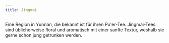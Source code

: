 ```yaml
---
title: Jingmai
---
```

Eine Region in Yunnan, die bekannt ist für ihren Pu'er-Tee. Jingmai-Tees sind üblicherweise floral und aromatisch mit einer sanfte Textur, weshalb sie gerne schon jung getrunken werden.
